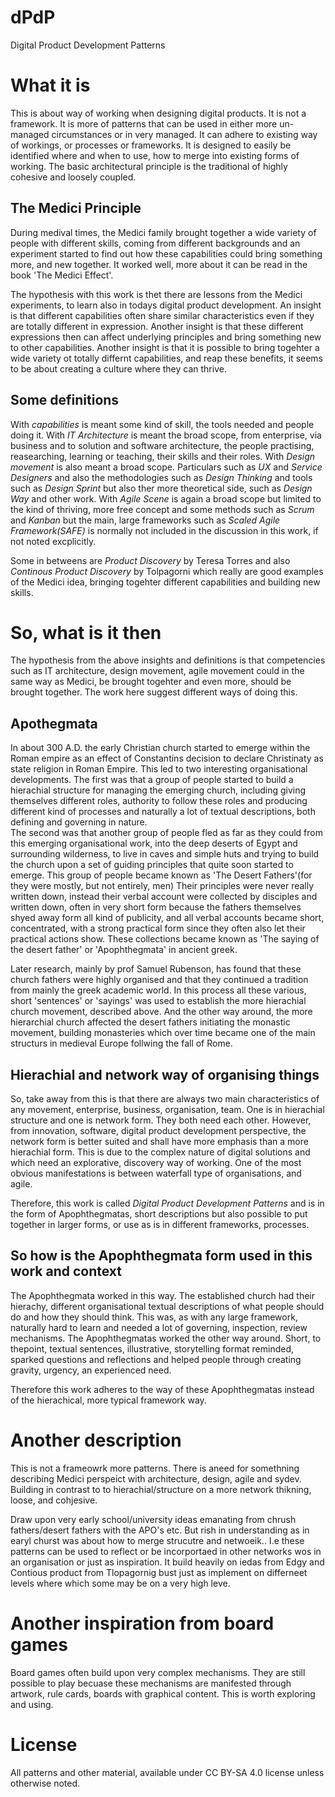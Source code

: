 # dPdP
Digital Product Development Patterns

# What it is
This is about way of working when designing digital products. It is not a framework. It is more of patterns that can be used in either more un-managed circumstances or in very managed. It can adhere to existing way of workings, or processes or frameworks. It is designed to easily be identified where and when to use, how to merge into existing forms of working. The basic architectural principle is the traditional of highly cohesive and loosely coupled.

## The Medici Principle
During medival times, the Medici family brought together a wide variety of people with different skills, coming from different backgrounds and an experiment started to find out how these capabilities could bring something more, and new together. It worked well, more about it can be read in the book 'The Medici Effect'. 

The hypothesis with this work is thet there are lessons from the Medici experiments, to learn also in todays digital product development. An insight is that different capabilities often share similar characteristics even if they are totally different in expression. Another insight is that these different expressions then can affect underlying principles and bring something new to other capabilities. Another insight is that it is possible to bring togehter a wide variety ot totally differnt capabilities, and reap these benefits, it seems to be about creating a culture where they can thrive. 

## Some definitions 
With _capabilities_ is meant some kind of skill, the tools needed and people doing it.
With _IT Architecture_ is meant the broad scope, from enterprise, via business and to solution and software architecture, the people practising, reasearching, learning or teaching, their skills and their roles.
With _Design movement_ is also meant a broad scope. Particulars such as _UX_ and _Service Designers_ and also the methodologies such as _Design Thinking_ and tools such as _Design Sprint_ but also ther more theoretical side, such as _Design Way_ and other work. 
With _Agile Scene_ is again a broad scope but limited to the kind of thriving, more free concept and some methods such as _Scrum_ and _Kanban_ but the main, large frameworks such as _Scaled Agile Framework(SAFE)_ is normally not included in the discussion in this work, if not noted excplicitly.

Some in betweens are _Product Discovery_ by Teresa Torres and also _Continous Product Discovery_ by Tolpagorni which really are good examples of the Medici idea, bringing togehter different capabilities and building new skills.

# So, what is it then
The hypothesis from the above insights and definitions is that competencies such as IT architecture, design movement, agile movement could in the same way as Medici, be brought togehter and even more, should be brought together. The work here suggest different ways of doing this. 

## Apothegmata
In about 300 A.D. the early Christian church started to emerge within the Roman empire as an effect of Constantins decision to declare Christinaty as state religion in Roman Empire. This led to two interesting organisational developments. 
The first was that a group of people started to build a hierachial structure for managing the emerging church, including giving themselves different roles, authority to follow these roles and producing different kind of processes and naturally a lot of textual descriptions, both defining and governing in nature.  
The second was that another group of people fled as far as they could from this emerging organisational work, into the deep deserts of Egypt and surrounding wilderness, to live in caves and simple huts and trying to build the church upon a set of guiding principles that quite soon started to emerge. This group of people became known as 'The Desert Fathers'(for they were mostly, but not entirely, men) Their principles were never really written down, instead their verbal account were collected by disciples and written down, often in very short form because the fathers themselves shyed away form all kind of publicity, and all verbal accounts became short, concentrated, with a strong practical form since they often also let their practical actions show. These collections became known as 'The saying of the desert father' or 'Apophthegmata' in ancient greek.

Later research, mainly by prof Samuel Rubenson, has found that these church fathers were highly organised and that they continued a tradition from mainly the greek academic world. In this process all these various, short 'sentences' or 'sayings' was used to establish the more hierachial church movement, described above. And the other way around, the more hierarchial church affected the desert fathers initiating the monastic movement, building monasteries which over time became one of the main structurs in medieval Europe follwing the fall of Rome.

## Hierachial and network way of organising things
So, take away from this is that there are always two main characteristics of any movement, enterprise, business, organisation, team. One is in hierachial structure and one is network form. They both need each other. However, from innovation, software, digital product development perspective, the network form is better suited and shall have more emphasis than a more hierachial form. This is due to the complex nature of digital solutions and which need an explorative, discovery way of working. One of the most obvious manifestations is between waterfall type of organisations, and agile.

Therefore, this work is called _Digital Product Development Patterns_ and is in the form of Apophthegmatas, short descriptions but also possible to put together in larger forms, or use as is in different frameworks, processes. 

## So how is the Apophthegmata form used in this work and context
The Apophthegmata worked in this way. The established church had their hierachy, different organisational textual descriptions of what people should do and how they should think. This was, as with any large framework, naturally hard to learn and needed a lot of governing, inspection, review mechanisms.
The Apophthegmatas worked the other way around. Short, to thepoint, textual sentences, illustrative, storytelling format reminded, sparked questions and reflections and helped people through creating gravity, urgency, an experienced need. 

Therefore this work adheres to the way of these Apophthegmatas instead of the hierachical, more typical framework way.  

# Another description
This is not a frameowrk more patterns.
There is aneed for somethning describing Medici perspeict with architecture, design, agile and sydev.
Building in contrast to to hierachial/structure on a more network thikning, loose, and cohjesive.

Draw upon very early school/university ideas emanating from chrush fathers/desert fathers with the APO's etc.
But rish in understanding as in earyl churst was about how to merge strucutre and netwoeik.. I.e these patterns can be used to reflect or be incorportaed in other networks wos in an organisation or just as inspiration. It build heavily on iedas from Edgy and Contious product from Tlopagornig bust just as implement on differneet levels where which some may be on a very high leve. 

# Another inspiration from board games
Board games often build upon very complex mechanisms. They are still possible to play becuase these mechanisms are manifested through artwork, rule cards, boards with graphical content.
This is worth exploring and using.

# License
All patterns and other material, available under CC BY-SA 4.0 license unless otherwise noted.

